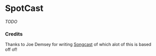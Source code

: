 # SpotCast

_TODO_

### Credits

Thanks to Joe Demsey for writing [Songcast](https://github.com/jwdempsey/SongCast/) of which alot of this is based off of!
